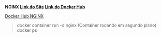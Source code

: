 **NGINX [Link do Site](https://www.nginx.com/) [Link do Docker Hub](https://hub.docker.com/_/nginx)**

[Docker Hub NGINX](images/documentation.png)

> docker container run -d nginx (Container rodando em segundo plano)
> docker ps

